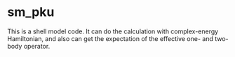 # sm_pku
This is a shell model code. It can do the calculation with complex-energy Hamiltonian, and also can get the expectation of the effective one- and two-body operator.
